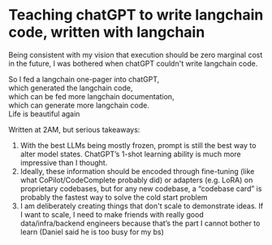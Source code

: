 # Teaching chatGPT to write langchain code, written with langchain


Being consistent with my vision that execution should be zero marginal cost in the future, I was bothered when chatGPT couldn't write langchain code.

So I fed a langchain one-pager into chatGPT, \
which generated the langchain code, \
which can be fed more langchain documentation, \
which can generate more langchain code. \
Life is beautiful again

Written at 2AM, but serious takeaways:

1. With the best LLMs being mostly frozen, prompt is still the best way to alter model states. ChatGPT’s 1-shot learning ability is much more impressive than I thought.
2. Ideally, these information should be encoded through fine-tuning (like what CoPilot/CodeComplete probably did) or adapters (e.g. LoRA) on proprietary codebases, but for any new codebase, a “codebase card” is probably the fastest way to solve the cold start problem
3. I am deliberately creating things that don't scale to demonstrate ideas. If I want to scale, I need to make friends with really good data/infra/backend engineers because that’s the part I cannot bother to learn (Daniel said he is too busy for my bs)
